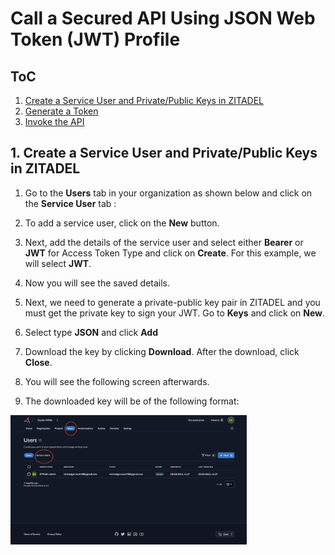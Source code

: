 # Call a Secured API Using JSON Web Token (JWT) Profile 

## ToC
1. [Create a Service User and Private/Public Keys in ZITADEL](#1)
2. [Generate a Token](#2)
3. [Invoke the API](#3)


## 1. Create a Service User and Private/Public Keys in ZITADEL <a name="1"></a>

1. Go to the **Users** tab in your organization as shown below and click on the **Service User** tab : 

2. To add a service user, click on the **New** button. 

3. Next, add the details of the service user and select either **Bearer** or **JWT** for Access Token Type and click on **Create**. For this example, we will select **JWT**. 

4. Now you will see the saved details. 

5. Next,  we need to generate a private-public key pair in ZITADEL and you must get the private key to sign your JWT.  Go to **Keys** and click on **New**. 

6. Select type **JSON** and click **Add**
7. Download the key by clicking **Download**. After the download, click **Close**. 

8. You will see the following screen afterwards. 

9. The downloaded key will be of the following format: 


<img
    src="screenshots/1.png"
    width="75%"
    alt="Register the API"
/>
